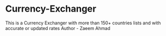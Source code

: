 # Currency-Exchanger
This is a Currency Exchanger with more than 150+ countries lists and with accurate or updated rates
Author - Zaeem Ahmad
